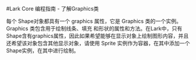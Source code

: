 #Lark Core 编程指南 - 了解Graphics类

每个 Shape对象都具有一个 graphics 属性，它是 Graphics 类的一个实例。Graphics 类包含用于绘制线条、填充
和形状的属性和方法。在Lark中，只有Shape含有graphics属性，因此如果希望能够在显示对象上绘制图形内容，并且
还希望该对象包含其他显示对象，请使用 Sprite 实例作为容器，在其中添加一个Shape实例，在其中进行绘制。   
